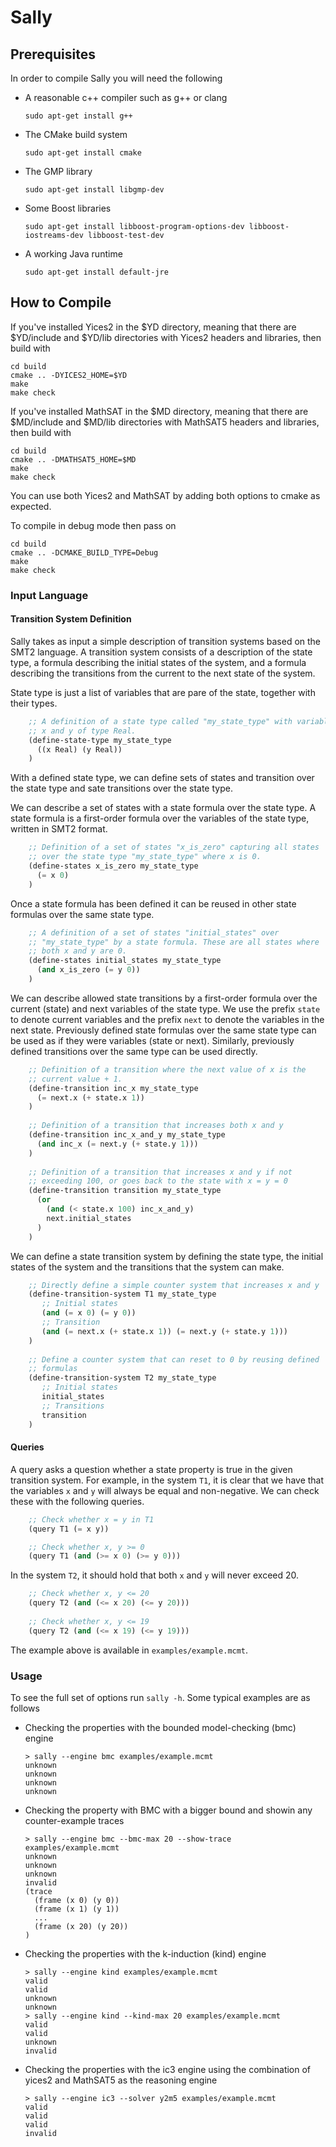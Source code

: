 # Sally

## Prerequisites

In order to compile Sally you will need the following

* A reasonable c++ compiler such as g++ or clang
    ```
    sudo apt-get install g++
    ```
    
* The CMake build system 
    ```
    sudo apt-get install cmake
    ```

* The GMP library
    ```
    sudo apt-get install libgmp-dev
    ```
    
* Some Boost libraries
    ```
    sudo apt-get install libboost-program-options-dev libboost-iostreams-dev libboost-test-dev
    ```
    
* A working Java runtime 
    ```
    sudo apt-get install default-jre
    ```

## How to Compile

If you've installed Yices2 in the $YD directory, meaning that there are 
$YD/include and $YD/lib directories with Yices2 headers and libraries, then
build with 

    cd build
    cmake .. -DYICES2_HOME=$YD
    make
    make check

If you've installed MathSAT in the $MD directory, meaning that there are 
$MD/include and $MD/lib directories with MathSAT5 headers and libraries, then 
build with

    cd build
    cmake .. -DMATHSAT5_HOME=$MD
    make
    make check
   
You can use both Yices2 and MathSAT by adding both options to cmake as expected.

To compile in debug mode then pass on

    cd build
    cmake .. -DCMAKE_BUILD_TYPE=Debug
    make
    make check

### Input Language

#### Transition System Definition 

Sally takes as input a simple description of transition systems based on the 
SMT2 language. A transition system consists of a description of the state type, 
a formula describing the initial states of the system, and a formula describing 
the transitions from the current to the next state of the system.

State type is just a list of variables that are pare of the state, together with
their types.
```lisp
    ;; A definition of a state type called "my_state_type" with variables
    ;; x and y of type Real. 
    (define-state-type my_state_type 
      ((x Real) (y Real))
    )
```
With a defined state type, we can define sets of states and transition over the
state type and sate transitions over the state type.

We can describe a set of states with a state formula over the state type. A 
state formula is a first-order formula over the variables of the state type, 
written in SMT2 format.
```lisp
    ;; Definition of a set of states "x_is_zero" capturing all states 
    ;; over the state type "my_state_type" where x is 0.
    (define-states x_is_zero my_state_type
      (= x 0)
    )
```
Once a state formula has been defined it can be reused in other state formulas
over the same state type.
```lisp
    ;; A definition of a set of states "initial_states" over 
    ;; "my_state_type" by a state formula. These are all states where 
    ;; both x and y are 0.
    (define-states initial_states my_state_type
      (and x_is_zero (= y 0))
    )
```   
We can describe allowed state transitions by a first-order formula over the 
current (state) and next variables of the state type. We use the prefix
``state`` to denote current variables and the prefix ``next`` to denote the 
variables in the next state. Previously defined state formulas over the same
state type can be used as if they were variables (state or next). Similarly, 
previously defined transitions over the same type can be used directly. 
```lisp
    ;; Definition of a transition where the next value of x is the 
    ;; current value + 1.
    (define-transition inc_x my_state_type
      (= next.x (+ state.x 1))
    )   
    
    ;; Definition of a transition that increases both x and y
    (define-transition inc_x_and_y my_state_type
      (and inc_x (= next.y (+ state.y 1)))
    )
    
    ;; Definition of a transition that increases x and y if not 
    ;; exceeding 100, or goes back to the state with x = y = 0
    (define-transition transition my_state_type
      (or 
        (and (< state.x 100) inc_x_and_y)
        next.initial_states
      ) 
    )
```
We can define a state transition system by defining the state type, the initial
states of the system and the transitions that the system can make.
```lisp
    ;; Directly define a simple counter system that increases x and y
    (define-transition-system T1 my_state_type
       ;; Initial states 
       (and (= x 0) (= y 0))
       ;; Transition 
       (and (= next.x (+ state.x 1)) (= next.y (+ state.y 1)))
    )
    
    ;; Define a counter system that can reset to 0 by reusing defined
    ;; formulas 
    (define-transition-system T2 my_state_type
       ;; Initial states
       initial_states
       ;; Transitions 
       transition
    )
```

#### Queries

A query asks a question whether a state property is true in the given transition 
system. For example, in the system ``T1``, it is clear that we have that the 
variables ``x`` and ``y`` will always be equal and non-negative. We can check 
these with the following queries.
```lisp
    ;; Check whether x = y in T1
    (query T1 (= x y))

    ;; Check whether x, y >= 0
    (query T1 (and (>= x 0) (>= y 0)))
```

In the system ``T2``, it should hold that both ``x`` and ``y`` will never 
exceed 20. 
```lisp
    ;; Check whether x, y <= 20
    (query T2 (and (<= x 20) (<= y 20)))
    
    ;; Check whether x, y <= 19
    (query T2 (and (<= x 19) (<= y 19)))
```

The example above is available in ``examples/example.mcmt``.
    
### Usage 

To see the full set of options run ``sally -h``. Some typical examples are as 
follows

* Checking the properties with the bounded model-checking (bmc) engine
    ```
    > sally --engine bmc examples/example.mcmt
    unknown
    unknown
    unknown
    unknown
    ```
    
* Checking the property with BMC with a bigger bound and showin any 
counter-example traces
    ```
    > sally --engine bmc --bmc-max 20 --show-trace examples/example.mcmt
    unknown
    unknown
    unknown
    invalid
    (trace 
      (frame (x 0) (y 0))
      (frame (x 1) (y 1))
      ...
      (frame (x 20) (y 20))
    )
    ```
    
* Checking the properties with the k-induction (kind) engine
    ```
    > sally --engine kind examples/example.mcmt
    valid
    valid
    unknown
    unknown 
    > sally --engine kind --kind-max 20 examples/example.mcmt 
    valid
    valid
    unknown
    invalid
    ```
    
* Checking the properties with the ic3 engine using the combination of yices2
  and MathSAT5 as the reasoning engine
    ```
    > sally --engine ic3 --solver y2m5 examples/example.mcmt 
    valid
    valid
    valid
    invalid
    ```
